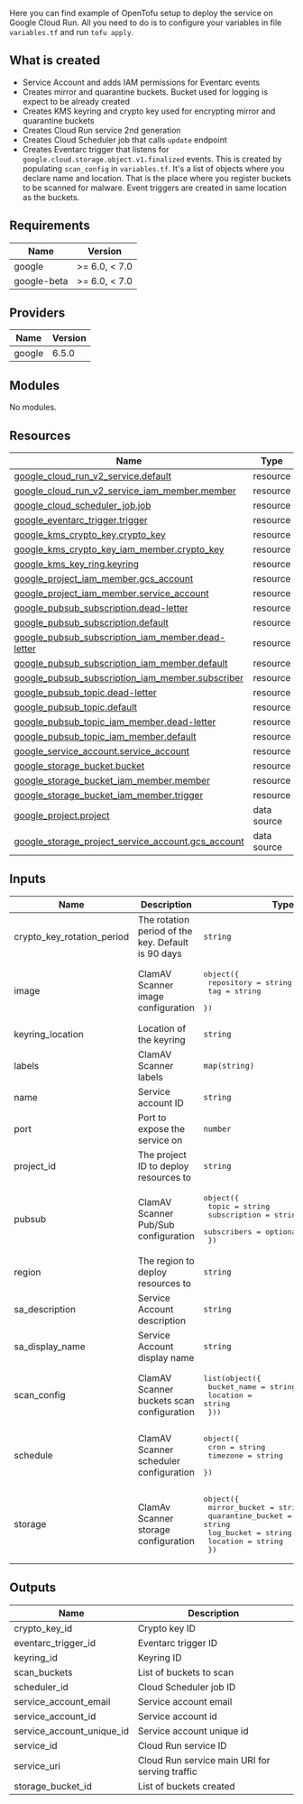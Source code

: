 Here you can find example of OpenTofu setup to deploy the service on Google Cloud Run. All you need to do
is to configure your variables in file `variables.tf` and run `tofu apply`.

## What is created

-   Service Account and adds IAM permissions for Eventarc events
-   Creates mirror and quarantine buckets. Bucket used for logging is expect to be already created
-   Creates KMS keyring and crypto key used for encrypting mirror and quarantine buckets
-   Creates Cloud Run service 2nd generation
-   Creates Cloud Scheduler job that calls `update` endpoint
-   Creates Eventarc trigger that listens for `google.cloud.storage.object.v1.finalized` events. This is created by
    populating `scan_config` in `variables.tf`. It's a list of objects where you declare name and location. That is
    the place where you register buckets to be scanned for malware. Event triggers are created in same location as the
    buckets.

<!-- BEGIN_TF_DOCS -->
## Requirements

| Name | Version |
|------|---------|
| google | >= 6.0, < 7.0 |
| google-beta | >= 6.0, < 7.0 |

## Providers

| Name | Version |
|------|---------|
| google | 6.5.0 |

## Modules

No modules.

## Resources

| Name | Type |
|------|------|
| [google_cloud_run_v2_service.default](https://registry.terraform.io/providers/opentofu/google/latest/docs/resources/cloud_run_v2_service) | resource |
| [google_cloud_run_v2_service_iam_member.member](https://registry.terraform.io/providers/opentofu/google/latest/docs/resources/cloud_run_v2_service_iam_member) | resource |
| [google_cloud_scheduler_job.job](https://registry.terraform.io/providers/opentofu/google/latest/docs/resources/cloud_scheduler_job) | resource |
| [google_eventarc_trigger.trigger](https://registry.terraform.io/providers/opentofu/google/latest/docs/resources/eventarc_trigger) | resource |
| [google_kms_crypto_key.crypto_key](https://registry.terraform.io/providers/opentofu/google/latest/docs/resources/kms_crypto_key) | resource |
| [google_kms_crypto_key_iam_member.crypto_key](https://registry.terraform.io/providers/opentofu/google/latest/docs/resources/kms_crypto_key_iam_member) | resource |
| [google_kms_key_ring.keyring](https://registry.terraform.io/providers/opentofu/google/latest/docs/resources/kms_key_ring) | resource |
| [google_project_iam_member.gcs_account](https://registry.terraform.io/providers/opentofu/google/latest/docs/resources/project_iam_member) | resource |
| [google_project_iam_member.service_account](https://registry.terraform.io/providers/opentofu/google/latest/docs/resources/project_iam_member) | resource |
| [google_pubsub_subscription.dead-letter](https://registry.terraform.io/providers/opentofu/google/latest/docs/resources/pubsub_subscription) | resource |
| [google_pubsub_subscription.default](https://registry.terraform.io/providers/opentofu/google/latest/docs/resources/pubsub_subscription) | resource |
| [google_pubsub_subscription_iam_member.dead-letter](https://registry.terraform.io/providers/opentofu/google/latest/docs/resources/pubsub_subscription_iam_member) | resource |
| [google_pubsub_subscription_iam_member.default](https://registry.terraform.io/providers/opentofu/google/latest/docs/resources/pubsub_subscription_iam_member) | resource |
| [google_pubsub_subscription_iam_member.subscriber](https://registry.terraform.io/providers/opentofu/google/latest/docs/resources/pubsub_subscription_iam_member) | resource |
| [google_pubsub_topic.dead-letter](https://registry.terraform.io/providers/opentofu/google/latest/docs/resources/pubsub_topic) | resource |
| [google_pubsub_topic.default](https://registry.terraform.io/providers/opentofu/google/latest/docs/resources/pubsub_topic) | resource |
| [google_pubsub_topic_iam_member.dead-letter](https://registry.terraform.io/providers/opentofu/google/latest/docs/resources/pubsub_topic_iam_member) | resource |
| [google_pubsub_topic_iam_member.default](https://registry.terraform.io/providers/opentofu/google/latest/docs/resources/pubsub_topic_iam_member) | resource |
| [google_service_account.service_account](https://registry.terraform.io/providers/opentofu/google/latest/docs/resources/service_account) | resource |
| [google_storage_bucket.bucket](https://registry.terraform.io/providers/opentofu/google/latest/docs/resources/storage_bucket) | resource |
| [google_storage_bucket_iam_member.member](https://registry.terraform.io/providers/opentofu/google/latest/docs/resources/storage_bucket_iam_member) | resource |
| [google_storage_bucket_iam_member.trigger](https://registry.terraform.io/providers/opentofu/google/latest/docs/resources/storage_bucket_iam_member) | resource |
| [google_project.project](https://registry.terraform.io/providers/opentofu/google/latest/docs/data-sources/project) | data source |
| [google_storage_project_service_account.gcs_account](https://registry.terraform.io/providers/opentofu/google/latest/docs/data-sources/storage_project_service_account) | data source |

## Inputs

| Name | Description | Type | Required |
|------|-------------|------|:--------:|
| crypto\_key\_rotation\_period | The rotation period of the key. Default is 90 days | `string` | no |
| image | ClamAV Scanner image configuration | <pre>object({<br>    repository = string<br>    tag        = string<br>  })</pre> | yes |
| keyring\_location | Location of the keyring | `string` | yes |
| labels | ClamAV Scanner labels | `map(string)` | no |
| name | Service account ID | `string` | yes |
| port | Port to expose the service on | `number` | no |
| project\_id | The project ID to deploy resources to | `string` | yes |
| pubsub | ClamAV Scanner Pub/Sub configuration | <pre>object({<br>    topic        = string<br>    subscription = string<br>    subscribers  = optional(list(string))<br>  })</pre> | yes |
| region | The region to deploy resources to | `string` | yes |
| sa\_description | Service Account description | `string` | no |
| sa\_display\_name | Service Account display name | `string` | no |
| scan\_config | ClamAV Scanner buckets scan configuration | <pre>list(object({<br>    bucket_name = string<br>    location    = string<br>  }))</pre> | yes |
| schedule | ClamAV Scanner scheduler configuration | <pre>object({<br>    cron     = string<br>    timezone = string<br>  })</pre> | yes |
| storage | ClamAv Scanner storage configuration | <pre>object({<br>    mirror_bucket     = string<br>    quarantine_bucket = string<br>    log_bucket        = string<br>    location          = string<br>  })</pre> | yes |

## Outputs

| Name | Description |
|------|-------------|
| crypto\_key\_id | Crypto key ID |
| eventarc\_trigger\_id | Eventarc trigger ID |
| keyring\_id | Keyring ID |
| scan\_buckets | List of buckets to scan |
| scheduler\_id | Cloud Scheduler job ID |
| service\_account\_email | Service account email |
| service\_account\_id | Service account id |
| service\_account\_unique\_id | Service account unique id |
| service\_id | Cloud Run service ID |
| service\_uri | Cloud Run service main URI for serving traffic |
| storage\_bucket\_id | List of buckets created |
<!-- END_TF_DOCS -->
